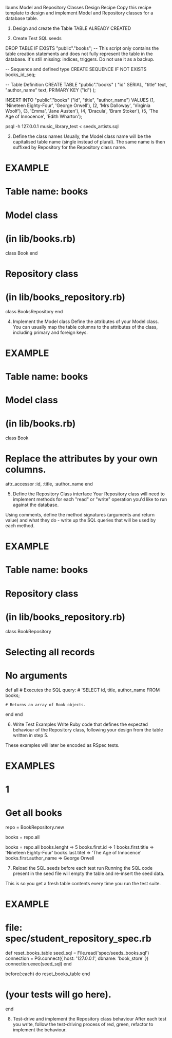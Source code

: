 lbums Model and Repository Classes Design Recipe
Copy this recipe template to design and implement Model and Repository classes for a database table.

1. Design and create the Table
TABLE ALREADY CREATED

2. Create Test SQL seeds

DROP TABLE IF EXISTS "public"."books";
-- This script only contains the table creation statements and does not fully represent the table in the database. It's still missing: indices, triggers. Do not use it as a backup.

-- Sequence and defined type
CREATE SEQUENCE IF NOT EXISTS books_id_seq;

-- Table Definition
CREATE TABLE "public"."books" (
    "id" SERIAL,
    "title" text,
    "author_name" text,
    PRIMARY KEY ("id")
);

INSERT INTO "public"."books" ("id", "title", "author_name") VALUES
(1, 'Nineteen Eighty-Four', 'George Orwell'),
(2, 'Mrs Dalloway', 'Virginia Woolf'),
(3, 'Emma', 'Jane Austen'),
(4, 'Dracula', 'Bram Stoker'),
(5, 'The Age of Innocence', 'Edith Wharton');

psql -h 127.0.0.1 music_library_test < seeds_artists.sql

3. Define the class names
Usually, the Model class name will be the capitalised table name (single instead of plural). The same name is then suffixed by Repository for the Repository class name.

# EXAMPLE
# Table name: books

# Model class
# (in lib/books.rb)
class Book
end

# Repository class
# (in lib/books_repository.rb)

class BooksRepository
end

4. Implement the Model class
Define the attributes of your Model class. You can usually map the table columns to the attributes of the class, including primary and foreign keys.

# EXAMPLE
# Table name: books

# Model class
# (in lib/books.rb)

class Book

  # Replace the attributes by your own columns.
  attr_accessor :id, :title, :author_name
end



5. Define the Repository Class interface
Your Repository class will need to implement methods for each "read" or "write" operation you'd like to run against the database.

Using comments, define the method signatures (arguments and return value) and what they do - write up the SQL queries that will be used by each method.

# EXAMPLE
# Table name: books

# Repository class
# (in lib/books_repository.rb)

class BookRepository

  # Selecting all records
  # No arguments

  def all
    # Executes the SQL query:
    # 'SELECT id, title, author_name FROM books;

    # Returns an array of Book objects.
  end
end


6. Write Test Examples
Write Ruby code that defines the expected behaviour of the Repository class, following your design from the table written in step 5.

These examples will later be encoded as RSpec tests.

# EXAMPLES

# 1
# Get all books

repo = BookRepository.new

books = repo.all

books = repo.all
books.lenght => 5
books.first.id => 1
books.first.title => 'Nineteen Eighty-Four'
books.last.titel => 'The Age of Innocence'
books.first.author_name => George Orwell


7. Reload the SQL seeds before each test run
Running the SQL code present in the seed file will empty the table and re-insert the seed data.

This is so you get a fresh table contents every time you run the test suite.

# EXAMPLE

# file: spec/student_repository_spec.rb

def reset_books_table
  seed_sql = File.read('spec/seeds_books.sql')
  connection = PG.connect({ host: '127.0.0.1', dbname: 'book_store' })
  connection.exec(seed_sql)
end

  before(:each) do 
    reset_books_table
  end

  # (your tests will go here).
end

8. Test-drive and implement the Repository class behaviour
After each test you write, follow the test-driving process of red, green, refactor to implement the behaviour.